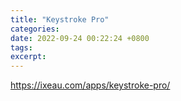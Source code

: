 ```yaml
---
title: "Keystroke Pro"
categories: 
date: 2022-09-24 00:22:24 +0800
tags: 
excerpt: 
---
```


https://ixeau.com/apps/keystroke-pro/